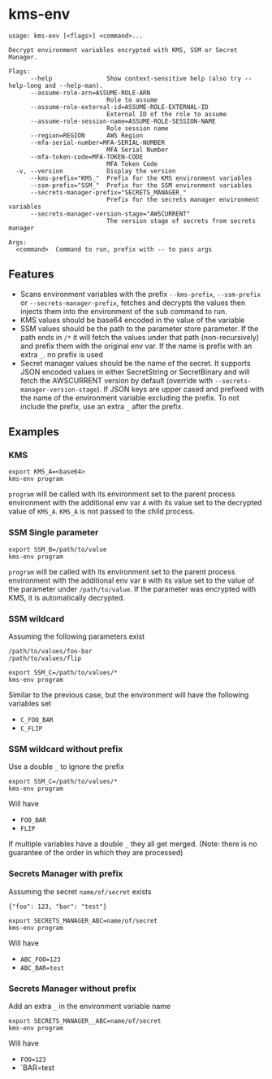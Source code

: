 # kms-env

```
usage: kms-env [<flags>] <command>...

Decrypt environment variables encrypted with KMS, SSM or Secret Manager.

Flags:
      --help               Show context-sensitive help (also try --help-long and --help-man).
      --assume-role-arn=ASSUME-ROLE-ARN
                           Role to assume
      --assume-role-external-id=ASSUME-ROLE-EXTERNAL-ID
                           External ID of the role to assume
      --assume-role-session-name=ASSUME-ROLE-SESSION-NAME
                           Role session name
      --region=REGION      AWS Region
      --mfa-serial-number=MFA-SERIAL-NUMBER
                           MFA Serial Number
      --mfa-token-code=MFA-TOKEN-CODE
                           MFA Token Code
  -v, --version            Display the version
      --kms-prefix="KMS_"  Prefix for the KMS environment variables
      --ssm-prefix="SSM_"  Prefix for the SSM environment variables
      --secrets-manager-prefix="SECRETS_MANAGER_"
                           Prefix for the secrets manager environment variables
      --secrets-manager-version-stage="AWSCURRENT"
                           The version stage of secrets from secrets manager

Args:
  <command>  Command to run, prefix with -- to pass args
```

## Features

* Scans environment variables with the prefix `--kms-prefix`, `--ssm-prefix` or `--secrets-manager-prefix`, fetches and decrypts the values
  then injects them into the environment of the sub command to run.
* KMS values should be base64 encoded in the value of the variable
* SSM values should be the path to the parameter store parameter. If the path ends in `/*` it will fetch the values
  under that path (non-recursively) and prefix them with the original env var. If the name is prefix with an extra `_`.
  no prefix is used
* Secret manager values should be the name of the secret. It supports JSON encoded values in either SecretString or SecretBinary and will fetch
  the AWSCURRENT version by default (override with `--secrets-manager-version-stage`). If JSON keys are upper cased and prefixed with the name of the
  environment variable excluding the prefix. To not include the prefix, use an extra `_` after the prefix.

## Examples

### KMS

```
export KMS_A=<base64>
kms-env program
```

`program` will be called with its environment set to the parent process environment with the additional env var `A` with
its value set to the decrypted value of `KMS_A`. `KMS_A` is not passed to the child process.

### SSM Single parameter

```
export SSM_B=/path/to/value
kms-env program
```

`program` will be called with its environment set to the parent process environment with the additional env var `B` with
its value set to the value of the parameter under `/path/to/value`. If the parameter was encrypted with KMS, it is automatically
decrypted.

### SSM wildcard

Assuming the following parameters exist
```
/path/to/values/foo-bar
/path/to/values/flip
```

```
export SSM_C=/path/to/values/*
kms-env program
```

Similar to the previous case, but the environment will have the following variables set
* `C_FOO_BAR`
* `C_FLIP`

### SSM wildcard without prefix

Use a double `_` to ignore the prefix

```
export SSM_C=/path/to/values/*
kms-env program
```

Will have
* `FOO_BAR`
* `FLIP`

If multiple variables have a double `_` they all get merged. (Note: there is no guarantee of the order in which they are processed)

### Secrets Manager with prefix

Assuming the secret `name/of/secret` exists
```
{"foo": 123, "bar": "test"}
```

```
export SECRETS_MANAGER_ABC=name/of/secret
kms-env program
```

Will have
* `ABC_FOO=123`
* `ABC_BAR=test`

### Secrets Manager without prefix

Add an extra `_` in the environment variable name

```
export SECRETS_MANAGER__ABC=name/of/secret
kms-env program
```

Will have
* `FOO=123`
* `BAR=test
